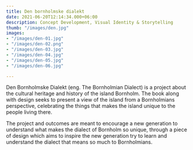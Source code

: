 ```yaml
---
title: Den bornholmske dialekt
date: 2021-06-20T12:14:34.000+06:00
description: Concept Development, Visual Identity & Storytelling
thumb: "/images/den.jpg"
images:
- "/images/den-01.jpg"
- "/images/den-02.png"
- "/images/den-03.jpg"
- "/images/den-04.jpg"
- "/images/den-05.jpg"
- "/images/den-06.jpg"

---
```

Den Bornholmske Dialekt (eng. The Bornholmian Dialect) is a project about the cultural heritage and history of the island Bornholm. The book along with design seeks to present a view of the island from a Bornholmians perspective, celebrating the things that makes the island unique to the people living there. 

The project and outcomes are meant to encourage a new generation to understand what makes the dialect of Bornholm so unique, through a piece of design which aims to inspire the new generation try to learn and understand the dialect that means so much to Bornholmians.